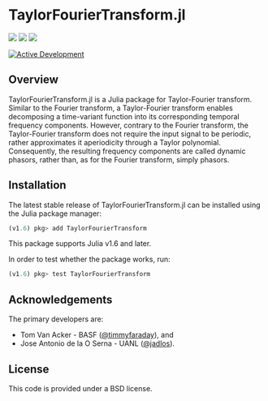 # TaylorFourierTransform.jl

<a href="https://github.com/timmyfaraday/TaylorFourierTransform.jl/actions?query=workflow%3ACI"><img src="https://github.com/timmyfaraday/TaylorFourierTransform.jl/workflows/CI/badge.svg"></img></a>
<a href="https://codecov.io/gh/timmyfaraday/TaylorFourierTransform.jl"><img src="https://img.shields.io/codecov/c/github/timmyfaraday/TaylorFourierTransform.jl?logo=Codecov"></img></a>
<a href="https://timmyfaraday.github.io/TaylorFourierTransform.jl/"><img src="https://github.com/timmyfaraday/TaylorFourierTransform.jl/workflows/Documentation/badge.svg"></img></a>

[![Active Development](https://img.shields.io/badge/Maintenance%20Level-Actively%20Developed-brightgreen.svg)](https://github.com/timmyfaraday/TaylorFourierTransform.jl)

## Overview

TaylorFourierTransform.jl is a Julia package for Taylor-Fourier transform. Similar to the Fourier transform, a Taylor-Fourier transform enables decomposing a time-variant function into its corresponding temporal frequency components. However, contrary to the Fourier transform, the Taylor-Fourier transform does not require the input signal to be periodic, rather approximates it aperiodicity through a Taylor polynomial. Consequently, the resulting frequency components are called dynamic phasors, rather than, as for the Fourier transform, simply phasors.

## Installation

The latest stable release of TaylorFourierTransform.jl can be installed using the Julia package 
manager:

```julia
(v1.6) pkg> add TaylorFourierTransform
```
This package supports Julia v1.6 and later.

In order to test whether the package works, run:
```julia
(v1.6) pkg> test TaylorFourierTransform
```

## Acknowledgements

The primary developers are:
- Tom Van Acker - BASF ([@timmyfaraday](https://github.com/timmyfaraday)), and 
- Jose Antonio de la O Serna - UANL ([@jadlos](https://github.com/jadlos)).

## License

This code is provided under a BSD license.

